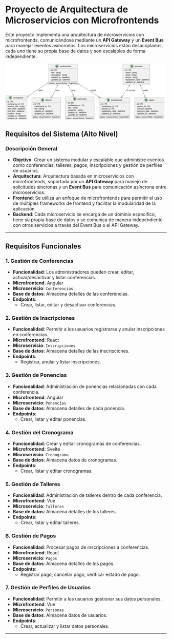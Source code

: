 # Proyecto de Arquitectura de Microservicios con Microfrontends

Este proyecto implementa una arquitectura de microservicios con microfrontends, comunicándose mediante un **API Gateway** y un **Event Bus** para manejar eventos asíncronos. Los microservicios están desacoplados, cada uno tiene su propia base de datos y son escalables de forma independiente.

![BaseDe datos](image.png)

## Requisitos del Sistema (Alto Nivel)

### Descripción General

- **Objetivo**: Crear un sistema modular y escalable que administre eventos como conferencias, talleres, pagos, inscripciones y gestión de perfiles de usuarios.
- **Arquitectura**: Arquitectura basada en microservicios con microfrontends, soportada por un **API Gateway** para manejo de solicitudes síncronas y un **Event Bus** para comunicación asíncrona entre microservicios.
- **Frontend**: Se utiliza un enfoque de microfrontends para permitir el uso de múltiples frameworks de frontend y facilitar la modularidad de la aplicación.
- **Backend**: Cada microservicio se encarga de un dominio específico, tiene su propia base de datos y se comunica de manera independiente con otros servicios a través del Event Bus o el API Gateway.

---

## Requisitos Funcionales

### 1. Gestión de Conferencias
- **Funcionalidad**: Los administradores pueden crear, editar, activar/desactivar y listar conferencias.
- **Microfrontend**: Angular
- **Microservicio**: `Conferencias`
- **Base de datos**: Almacena detalles de las conferencias.
- **Endpoints**:
  - Crear, listar, editar y desactivar conferencias.

### 2. Gestión de Inscripciones
- **Funcionalidad**: Permitir a los usuarios registrarse y anular inscripciones en conferencias.
- **Microfrontend**: React
- **Microservicio**: `Inscripciones`
- **Base de datos**: Almacena detalles de las inscripciones.
- **Endpoints**:
  - Registrar, anular y listar inscripciones.

### 3. Gestión de Ponencias
- **Funcionalidad**: Administración de ponencias relacionadas con cada conferencia.
- **Microfrontend**: Angular
- **Microservicio**: `Ponencias`
- **Base de datos**: Almacena detalles de cada ponencia.
- **Endpoints**:
  - Crear, listar y editar ponencias.

### 4. Gestión del Cronograma
- **Funcionalidad**: Crear y editar cronogramas de conferencias.
- **Microfrontend**: Svelte
- **Microservicio**: `Cronograma`
- **Base de datos**: Almacena datos de cronogramas.
- **Endpoints**:
  - Crear, listar y editar cronogramas.

### 5. Gestión de Talleres
- **Funcionalidad**: Administración de talleres dentro de cada conferencia.
- **Microfrontend**: Vue
- **Microservicio**: `Talleres`
- **Base de datos**: Almacena detalles de los talleres.
- **Endpoints**:
  - Crear, listar y editar talleres.

### 6. Gestión de Pagos
- **Funcionalidad**: Procesar pagos de inscripciones a conferencias.
- **Microfrontend**: React
- **Microservicio**: `Pagos`
- **Base de datos**: Almacena detalles de los pagos.
- **Endpoints**:
  - Registrar pago, cancelar pago, verificar estado de pago.

### 7. Gestión de Perfiles de Usuarios
- **Funcionalidad**: Permitir a los usuarios gestionar sus datos personales.
- **Microfrontend**: Vue
- **Microservicio**: `Personas`
- **Base de datos**: Almacena datos de usuarios.
- **Endpoints**:
  - Crear, actualizar y listar datos personales.

---


